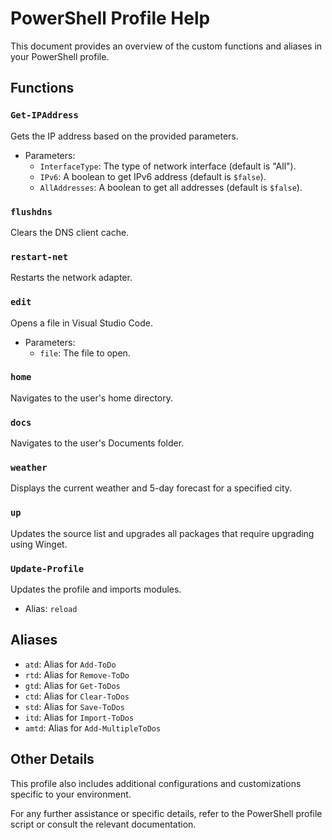 # PowerShell Profile Help

This document provides an overview of the custom functions and aliases in your PowerShell profile.

## Functions

### `Get-IPAddress`

Gets the IP address based on the provided parameters.

- Parameters:
  - `InterfaceType`: The type of network interface (default is "All").
  - `IPv6`: A boolean to get IPv6 address (default is `$false`).
  - `AllAddresses`: A boolean to get all addresses (default is `$false`).

### `flushdns`

Clears the DNS client cache.

### `restart-net`

Restarts the network adapter.

### `edit`

Opens a file in Visual Studio Code.

- Parameters:
  - `file`: The file to open.

### `home`

Navigates to the user's home directory.

### `docs`

Navigates to the user's Documents folder.

### `weather`

Displays the current weather and 5-day forecast for a specified city.

### `up`

Updates the source list and upgrades all packages that require upgrading using Winget.

### `Update-Profile`

Updates the profile and imports modules.

- Alias: `reload`

## Aliases

- `atd`: Alias for `Add-ToDo`
- `rtd`: Alias for `Remove-ToDo`
- `gtd`: Alias for `Get-ToDos`
- `ctd`: Alias for `Clear-ToDos`
- `std`: Alias for `Save-ToDos`
- `itd`: Alias for `Import-ToDos`
- `amtd`: Alias for `Add-MultipleToDos`

## Other Details

This profile also includes additional configurations and customizations specific to your environment.

For any further assistance or specific details, refer to the PowerShell profile script or consult the relevant documentation.
